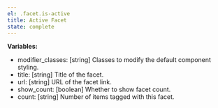 ```yaml
---
el: .facet.is-active
title: Active Facet
state: complete
---
```


__Variables:__
* modifier_classes: [string] Classes to modify the default component styling.
* title: [string] Title of the facet.
* url: [string] URL of the facet link.
* show_count: [boolean] Whether to show facet count.
* count: [string] Number of items tagged with this facet.
